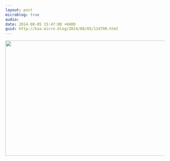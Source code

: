 ```yaml
---
layout: post
microblog: true
audio: 
date: 2014-08-05 15:47:00 +0400
guid: http://kaa.micro.blog/2014/08/05/114700.html
---
```

<img src="http://www.kaa.bz/uploads/2018/2908c149be.jpg" alt="" width="840" height="363" class="alignnone size-full wp-image-944" />
